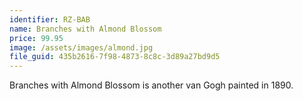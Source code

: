 ```yaml
---
identifier: RZ-BAB
name: Branches with Almond Blossom
price: 99.95
image: /assets/images/almond.jpg
file_guid: 435b2616-7f98-4873-8c8c-3d89a27bd9d5
---
```

Branches with Almond Blossom is another van Gogh painted in 1890.
